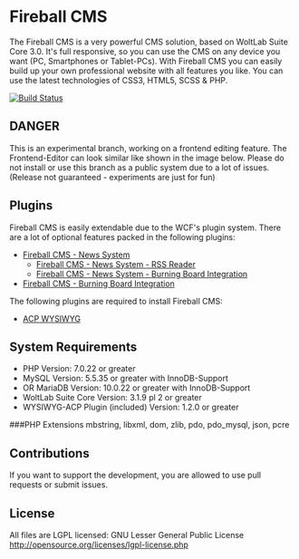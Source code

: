 Fireball CMS
========
The Fireball CMS is a very powerful CMS solution, based on WoltLab Suite Core 3.0. It's full responsive, so you can use the CMS on any device you want (PC, Smartphones or Tablet-PCs). With Fireball CMS you can easily build up your own professional website with all features you like. You can use the latest technologies of CSS3, HTML5, SCSS & PHP.

[![Build Status](https://travis-ci.org/codeQuake/Fireball.svg?branch=v3.1)](https://travis-ci.org/codeQuake/Fireball)

DANGER
---------------------------------------------------------------------------------------
This is an experimental branch, working on a frontend editing feature. The Frontend-Editor can look similar like shown in the image below. Please do not install or use this branch as a public system due to a lot of issues. (Release not guaranteed - experiments are just for fun)

Plugins
-------------------
Fireball CMS is easily extendable due to the WCF's plugin system. There are a lot of optional features packed in the following plugins:
- [Fireball CMS - News System](https://github.com/codeQuake/Fireball_News)
  - [Fireball CMS - News System - RSS Reader](https://github.com/codeQuake/Fireball-News-RSS-Reader)
  - [Fireball CMS - News System - Burning Board Integration](https://github.com/codeQuake/Fireball_News_WBB)
- [Fireball CMS - Burning Board Integration](https://github.com/codeQuake/Fireball_WBB)

The following plugins are required to install Fireball CMS:
- [ACP WYSIWYG](https://github.com/codeQuake/WYSIWYG-ACP)

System Requirements
-------------------
- PHP Version: 7.0.22 or greater
- MySQL Version: 5.5.35 or greater with InnoDB-Support
- OR MariaDB Version: 10.0.22 or greater with InnoDB-Support
- WoltLab Suite Core Version: 3.1.9 pl 2 or greater
- WYSIWYG-ACP Plugin (included) Version: 1.2.0 or greater

###PHP Extensions
mbstring, libxml, dom, zlib, pdo, pdo_mysql, json, pcre

Contributions
----------------
If you want to support the development, you are allowed to use pull requests or submit issues.

License
----------------
All files are LGPL licensed: GNU Lesser General Public License http://opensource.org/licenses/lgpl-license.php
